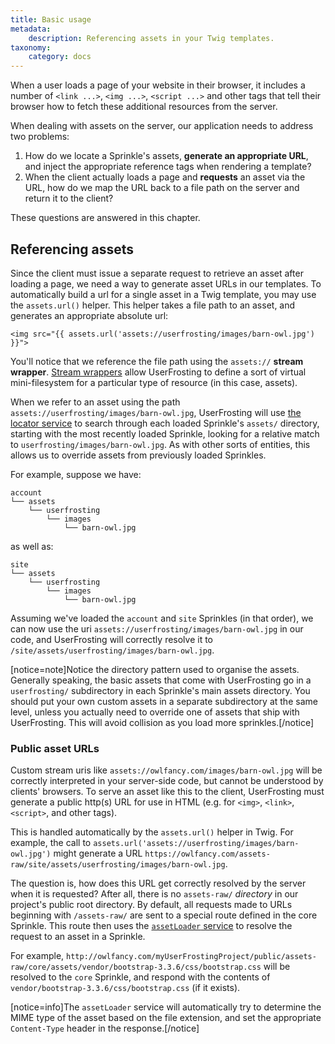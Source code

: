 ```yaml
---
title: Basic usage
metadata:
    description: Referencing assets in your Twig templates.
taxonomy:
    category: docs
---
```


When a user loads a page of your website in their browser, it includes a number of `<link ...>`, `<img ...>`, `<script ...>` and other tags that tell their browser how to fetch these additional resources from the server.

When dealing with assets on the server, our application needs to address two problems:

1. How do we locate a Sprinkle's assets, **generate an appropriate URL**, and inject the appropriate reference tags when rendering a template?
2. When the client actually loads a page and **requests** an asset via the URL, how do we map the URL back to a file path on the server and return it to the client?

These questions are answered in this chapter.

## Referencing assets

Since the client must issue a separate request to retrieve an asset after loading a page, we need a way to generate asset URLs in our templates. To automatically build a url for a single asset in a Twig template, you may use the `assets.url()` helper. This helper takes a file path to an asset, and generates an appropriate absolute url:

```
<img src="{{ assets.url('assets://userfrosting/images/barn-owl.jpg') }}">
```

You'll notice that we reference the file path using the `assets://` **stream wrapper**. [Stream wrappers](/advanced/locator#streams-and-locations) allow UserFrosting to define a sort of virtual mini-filesystem for a particular type of resource (in this case, assets).

When we refer to an asset using the path `assets://userfrosting/images/barn-owl.jpg`, UserFrosting will use [the locator service](/advanced/locator) to search through each loaded Sprinkle's `assets/` directory, starting with the most recently loaded Sprinkle, looking for a relative match to `userfrosting/images/barn-owl.jpg`. As with other sorts of entities, this allows us to override assets from previously loaded Sprinkles.

For example, suppose we have:

```
account
└── assets
    └── userfrosting
        └── images
            └── barn-owl.jpg
```

as well as:

```
site
└── assets
    └── userfrosting
        └── images
            └── barn-owl.jpg
```

Assuming we've loaded the `account` and `site` Sprinkles (in that order), we can now use the uri `assets://userfrosting/images/barn-owl.jpg` in our code, and UserFrosting will correctly resolve it to `/site/assets/userfrosting/images/barn-owl.jpg`.

[notice=note]Notice the directory pattern used to organise the assets. Generally speaking, the basic assets that come with UserFrosting go in a `userfrosting/` subdirectory in each Sprinkle's main assets directory. You should put your own custom assets in a separate subdirectory at the same level, unless you actually need to override one of assets that ship with UserFrosting. This will avoid collision as you load more sprinkles.[/notice]

### Public asset URLs

Custom stream uris like `assets://owlfancy.com/images/barn-owl.jpg` will be correctly interpreted in your server-side code, but cannot be understood by clients' browsers. To serve an asset like this to the client, UserFrosting must generate a public http(s) URL for use in HTML (e.g. for `<img>`, `<link>`, `<script>`, and other tags).

This is handled automatically by the `assets.url()` helper in Twig. For example, the call to `assets.url('assets://userfrosting/images/barn-owl.jpg')` might generate a URL `https://owlfancy.com/assets-raw/site/assets/userfrosting/images/barn-owl.jpg`.

The question is, how does this URL get correctly resolved by the server when it is requested? After all, there is no `assets-raw/` _directory_ in our project's public root directory. By default, all requests made to URLs beginning with `/assets-raw/` are sent to a special route defined in the core Sprinkle. This route then uses the [`assetLoader` service](/services/default-services#assetloader) to resolve the request to an asset in a Sprinkle.

For example, `http://owlfancy.com/myUserFrostingProject/public/assets-raw/core/assets/vendor/bootstrap-3.3.6/css/bootstrap.css` will be resolved to the `core` Sprinkle, and respond with the contents of `vendor/bootstrap-3.3.6/css/bootstrap.css` (if it exists).

[notice=info]The `assetLoader` service will automatically try to determine the MIME type of the asset based on the file extension, and set the appropriate `Content-Type` header in the response.[/notice]
